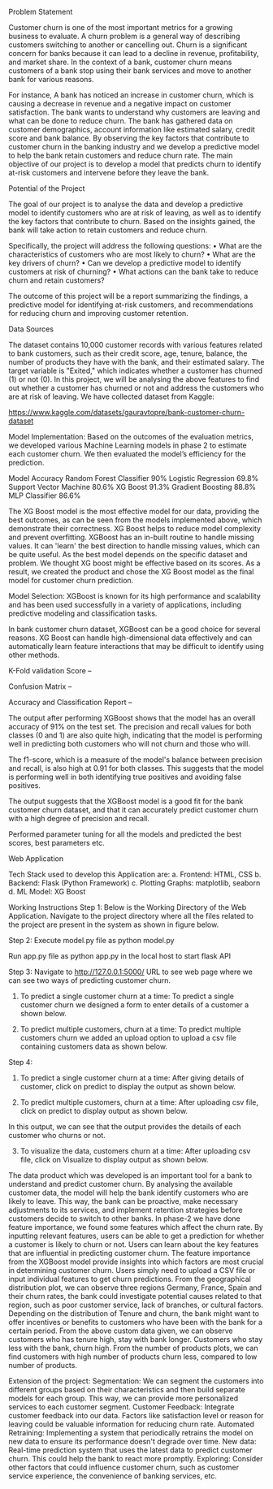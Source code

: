 

Problem Statement 

Customer churn is one of the most important metrics for a growing business to evaluate. A churn problem is a general way of describing customers switching to another or cancelling out. Churn is a significant concern for banks because it can lead to a decline in revenue, profitability, and market share. In the context of a bank, customer churn means customers of a bank stop using their bank services and move to another bank for various reasons. 

For instance, A bank has noticed an increase in customer churn, which is causing a decrease in revenue and a negative impact on customer satisfaction. The bank wants to understand why customers are leaving and what can be done to reduce churn. The bank has gathered data on customer demographics, account information like estimated salary, credit score and bank balance. By observing the key factors that contribute to customer churn in the banking industry and we develop a predictive model to help the bank retain customers and reduce churn rate. The main objective of our project is to develop a model that predicts churn to identify at-risk customers and intervene before they leave the bank.

Potential of the Project 

The goal of our project is to analyse the data and develop a predictive model to identify customers who are at risk of leaving, as well as to identify the key factors that contribute to churn. Based on the insights gained, the bank will take action to retain customers and reduce churn. 

Specifically, the project will address the following questions: 
• What are the characteristics of customers who are most likely to churn? 
• What are the key drivers of churn? 
• Can we develop a predictive model to identify customers at risk of churning? 
• What actions can the bank take to reduce churn and retain customers? 

The outcome of this project will be a report summarizing the findings, a predictive model for identifying at-risk customers, and recommendations for reducing churn and improving customer retention.


Data Sources 

The dataset contains 10,000 customer records with various features related to bank customers, such as their credit score, age, tenure, balance, the number of products they have with the bank, and their estimated salary. The target variable is "Exited," which indicates whether a customer has churned (1) or not (0). 
In this project, we will be analysing the above features to find out whether a customer has churned or not and address the customers who are at risk of leaving. 
We have collected dataset from Kaggle: 

https://www.kaggle.com/datasets/gauravtopre/bank-customer-churn-dataset


Model Implementation:
Based on the outcomes of the evaluation metrics, we developed various Machine Learning models in phase 2 to estimate each customer churn. We then evaluated the model’s efficiency for the prediction.

Model	Accuracy
Random Forest Classifier	90%
Logistic Regression	69.8%
Support Vector Machine	80.6%
XG Boost	91.3%
Gradient Boosting	88.8%
MLP Classifier	86.6%

The XG Boost model is the most effective model for our data, providing the best outcomes, as can be seen from the models implemented above, which demonstrate their correctness.
XG Boost helps to reduce model complexity and prevent overfitting. XGBoost has an in-built routine to handle missing values. It can 'learn' the best direction to handle missing values, which can be quite useful. As the best model depends on the specific dataset and problem. We thought XG boost might be effective based on its scores. As a result, we created the product and chose the XG Boost model as the final model for customer churn prediction.

Model Selection:
XGBoost is known for its high performance and scalability and has been used successfully in a variety of applications, including predictive modeling and classification tasks.

In bank customer churn dataset, XGBoost can be a good choice for several reasons. XG Boost can handle high-dimensional data effectively and can automatically learn feature interactions that may be difficult to identify using other methods.

K-Fold validation Score –

 

Confusion Matrix –

 



Accuracy and Classification Report –

 

The output after performing XGBoost shows that the model has an overall accuracy of 91% on the test set. The precision and recall values for both classes (0 and 1) are also quite high, indicating that the model is performing well in predicting both customers who will not churn and those who will.

The f1-score, which is a measure of the model's balance between precision and recall, is also high at 0.91 for both classes. This suggests that the model is performing well in both identifying true positives and avoiding false positives.

The output suggests that the XGBoost model is a good fit for the bank customer churn dataset, and that it can accurately predict customer churn with a high degree of precision and recall.

Performed parameter tuning for all the models and predicted the best scores, best parameters etc. 

Web Application

Tech Stack used to develop this Application are:
a. Frontend: HTML, CSS
b. Backend: Flask (Python Framework)
c. Plotting Graphs: matplotlib, seaborn
d. ML Model: XG Boost


Working Instructions
Step 1:
Below is the Working Directory of the Web Application. Navigate to the project directory
where all the files related to the project are present in the system as shown in figure
below.

 

Step 2:
Execute model.py file as python model.py
 

Run app.py file as python app.py in the local host to start flask API

 

Step 3:
Navigate to http://127.0.0.1:5000/ URL to see web page where we can see two ways of predicting customer churn.

1) To predict a single customer churn at a time: To predict a single customer churn we designed a form to enter details of a customer a shown below.

 
2) To predict multiple customers, churn at a time: To predict multiple customers churn we added an upload option to upload a csv file containing customers data as shown below.

 





Step 4: 

1) To predict a single customer churn at a time: After giving details of customer, click on predict to display the output as shown below.

 
 
  


2) To predict multiple customers, churn at a time: After uploading csv file, click on predict to display output as shown below.

 

In this output, we can see that the output provides the details of each customer who churns or not. 

3) To visualize the data, customers churn at a time: After uploading csv file, click on Visualize to display output as shown below.

  
         


The data product which was developed is an important tool for a bank to understand and predict customer churn. By analysing the available customer data, the model will help the bank identify customers who are likely to leave. This way, the bank can be proactive, make necessary adjustments to its services, and implement retention strategies before customers decide to switch to other banks.
In phase-2 we have done feature importance, we found some features which affect the churn rate.
By inputting relevant features, users can be able to get a prediction for whether a customer is likely to churn or not. Users can learn about the key features that are influential in predicting customer churn. The feature importance from the XGBoost model provide insights into which factors are most crucial in determining customer churn. Users simply need to upload a CSV file or input individual features to get churn predictions.
From the geographical distribution plot, we can observe three regions Germany, France, Spain and their churn rates, the bank could investigate potential causes related to that region, such as poor customer service, lack of branches, or cultural factors. Depending on the distribution of Tenure and churn, the bank might want to offer incentives or benefits to customers who have been with the bank for a certain period. From the above custom data given, we can observe customers who has tenure high, stay with bank longer. Customers who stay less with the bank, churn high. 
From the number of products plots, we can find customers with high number of products churn less, compared to low number of products.

Extension of the project:
Segmentation: We can segment the customers into different groups based on their characteristics and then build separate models for each group. This way, we can provide more personalized services to each customer segment.
Customer Feedback: Integrate customer feedback into our data. Factors like satisfaction level or reason for leaving could be valuable information for reducing churn rate.
Automated Retraining: Implementing a system that periodically retrains the model on new data to ensure its performance doesn't degrade over time.
New data: Real-time prediction system that uses the latest data to predict customer churn. This could help the bank to react more promptly.
Exploring: Consider other factors that could influence customer churn, such as customer service experience, the convenience of banking services, etc.

